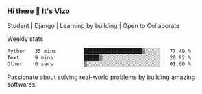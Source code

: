 ### Hi there 👋 It's Vizo

Student | Django | Learning by building | Open to Collaborate

Weekly stats
<!--START_SECTION:waka-->

```txt
Python   35 mins         ███████████████████▒░░░░░   77.49 %
Text     9 mins          █████▒░░░░░░░░░░░░░░░░░░░   20.92 %
Other    0 secs          ▒░░░░░░░░░░░░░░░░░░░░░░░░   01.60 %
```

<!--END_SECTION:waka-->


Passionate about solving real-world problems by building amazing softwares.

